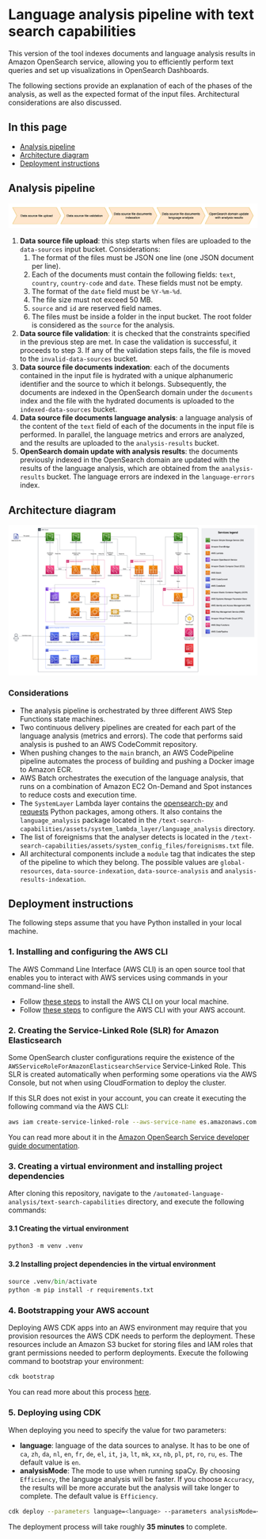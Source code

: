 # Language analysis pipeline with text search capabilities

This version of the tool indexes documents and language analysis results in Amazon OpenSearch service, allowing you to efficiently perform text queries and set up visualizations in OpenSearch Dashboards.

The following sections provide an explanation of each of the phases of the analysis, as well as the expected format of the input files. Architectural considerations are also discussed.

## In this page

- [Analysis pipeline](#analysis-pipeline)
- [Architecture diagram](#architecture-diagram)
- [Deployment instructions](#deployment-instructions)

## Analysis pipeline

![Architecture diagram](diagrams/pipeline.png)

1. **Data source file upload**: this step starts when files are uploaded to the `data-sources` input bucket. Considerations:
   1. The format of the files must be JSON one line (one JSON document per line).
   2. Each of the documents must contain the following fields: `text`, `country`, `country-code` and `date`. These fields must not be empty.
   3. The format of the `date` field must be `%Y-%m-%d`.
   4. The file size must not exceed 50 MB.
   5. `source` and `id` are reserved field names.
   6. The files must be inside a folder in the input bucket. The root folder is considered as the `source` for the analysis.
2. **Data source file validation**: it is checked that the constraints specified in the previous step are met. In case the validation is successful, it proceeds to step 3. If any of the validation steps fails, the file is moved to the `invalid-data-sources` bucket.
3. **Data source file documents indexation**: each of the documents contained in the input file is hydrated with a unique alphanumeric identifier and the source to which it belongs. Subsequently, the documents are indexed in the OpenSearch domain under the `documents` index and the file with the hydrated documents is uploaded to the `indexed-data-sources` bucket.
4. **Data source file documents language analysis**: a language analysis of the content of the `text` field of each of the documents in the input file is performed. In parallel, the language metrics and errors are analyzed, and the results are uploaded to the `analysis-results` bucket.
5. **OpenSearch domain update with analysis results**: the documents previously indexed in the OpenSearch domain are updated with the results of the language analysis, which are obtained from the `analysis-results` bucket. The language errors are indexed in the `language-errors` index.

## Architecture diagram

![Architecture diagram](diagrams/architecture.png)

### Considerations

- The analysis pipeline is orchestrated by three different AWS Step Functions state machines.
- Two continuous delivery pipelines are created for each part of the language analysis (metrics and errors). The code that performs said analysis is pushed to an AWS CodeCommit repository.
- When pushing changes to the `main` branch, an AWS CodePipeline pipeline automates the process of building and pushing a Docker image to Amazon ECR.
- AWS Batch orchestrates the execution of the language analysis, that runs on a combination of Amazon EC2 On-Demand and Spot instances to reduce costs and execution time.
- The `SystemLayer` Lambda layer contains the [opensearch-py](https://pypi.org/project/opensearch-py/) and [requests](https://pypi.org/project/requests/) Python packages, among others. It also contains the `language_analysis` package located in the `/text-search-capabilities/assets/system_lambda_layer/language_analysis` directory.
- The list of foreignisms that the analyser detects is located in the `/text-search-capabilities/assets/system_config_files/foreignisms.txt` file.
- All architectural components include a `module` tag that indicates the step of the pipeline to which they belong. The possible values are `global-resources`, `data-source-indexation`, `data-source-analysis` and `analysis-results-indexation`.

## Deployment instructions

The following steps assume that you have Python installed in your local machine.

### 1. Installing and configuring the AWS CLI

The AWS Command Line Interface (AWS CLI) is an open source tool that enables you to interact with AWS services using commands in your command-line shell.

- Follow [these steps](https://docs.aws.amazon.com/cli/latest/userguide/getting-started-prereqs.html) to install the AWS CLI on your local machine.
- Follow [these steps](https://docs.aws.amazon.com/cli/latest/userguide/cli-chap-configure.html) to configure the AWS CLI with your AWS account.

### 2. Creating the Service-Linked Role (SLR) for Amazon Elasticsearch

Some OpenSearch cluster configurations require the existence of the `AWSServiceRoleForAmazonElasticsearchService` Service-Linked Role. This SLR is created automatically when performing some operations via the AWS Console, but not when using CloudFormation to deploy the cluster.

If this SLR does not exist in your account, you can create it executing the following command via the AWS CLI:

```bash
aws iam create-service-linked-role --aws-service-name es.amazonaws.com
```

You can read more about it in the [Amazon OpenSearch Service developer guide documentation](https://docs.aws.amazon.com/opensearch-service/latest/developerguide/slr.html).

### 3. Creating a virtual environment and installing project dependencies

After cloning this repository, navigate to the `/automated-language-analysis/text-search-capabilities` directory, and execute the following commands:

#### 3.1 Creating the virtual environment

```python
python3 -m venv .venv
```

#### 3.2 Installing project dependencies in the virtual environment

```python
source .venv/bin/activate
python -m pip install -r requirements.txt
```

### 4. Bootstrapping your AWS account

Deploying AWS CDK apps into an AWS environment may require that you provision resources the AWS CDK needs to perform the deployment. These resources include an Amazon S3 bucket for storing files and IAM roles that grant permissions needed to perform deployments. Execute the following command to bootstrap your environment:

```bash
cdk bootstrap
```

You can read more about this process [here](https://docs.aws.amazon.com/cdk/v2/guide/bootstrapping.html).

### 5. Deploying using CDK

When deploying you need to specify the value for two parameters:

- **language**: language of the data sources to analyse. It has to be one of `ca`, `zh`, `da`, `nl`, `en`, `fr`, `de`, `el`, `it`,
                             `ja`, `lt`, `mk`, `xx`, `nb`, `pl`, `pt`, `ro`, `ru`, `es`. The default value is `en`.
- **analysisMode**: The mode to use when running spaCy. By choosing `Efficiency`, the language analysis will be faster. If you choose `Accuracy`, the results will be more accurate but the analysis will take longer to complete. The default value is `Efficiency`.

```bash
cdk deploy --parameters language=<language> --parameters analysisMode=<analysis_mode>
```

The deployment process will take roughly **35 minutes** to complete.